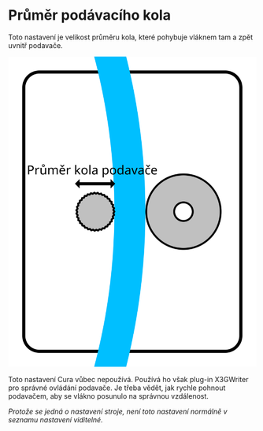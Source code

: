 Průměr podávacího kola
====
Toto nastavení je velikost průměru kola, které pohybuje vláknem tam a zpět uvnitř podavače.

![Podávací kolo je obvykle to s nejvíce přilnavým povrchem](../images/machine_feeder_wheel_diameter_cs.svg)

Toto nastavení Cura vůbec nepoužívá. Používá ho však plug-in X3GWriter pro správné ovládání podavače. Je třeba vědět, jak rychle pohnout podavačem, aby se vlákno posunulo na správnou vzdálenost.

*Protože se jedná o nastavení stroje, není toto nastavení normálně v seznamu nastavení viditelné.*